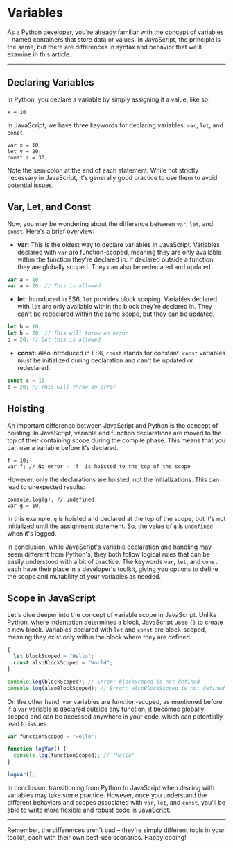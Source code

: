 # Variables

As a Python developer, you're already familiar with the concept of variables - named containers that store data or values. In JavaScript, the principle is the same, but there are differences in syntax and behavior that we'll examine in this article.

---

## Declaring Variables

In Python, you declare a variable by simply assigning it a value, like so:

```
x = 10
```

In JavaScript, we have three keywords for declaring variables: `var`, `let`, and `const`.

```
var x = 10;
let y = 20;
const z = 30;

```

Note the semicolon at the end of each statement. While not strictly necessary in JavaScript, it's generally good practice to use them to avoid potential issues.

## Var, Let, and Const

Now, you may be wondering about the difference between `var`, `let`, and `const`. Here's a brief overview:

- **var:** This is the oldest way to declare variables in JavaScript. Variables declared with `var` are function-scoped, meaning they are only available within the function they're declared in. If declared outside a function, they are globally scoped. They can also be redeclared and updated.

```jsx
var a = 10;
var a = 20; // This is allowed
```

- **let:** Introduced in ES6, `let` provides block scoping. Variables declared with `let` are only available within the block they're declared in. They can't be redeclared within the same scope, but they can be updated.

```jsx
let b = 10;
let b = 20; // This will throw an error
b = 20; // But this is allowed

```

- **const:** Also introduced in ES6, `const` stands for constant. `const` variables must be initialized during declaration and can't be updated or redeclared.

```jsx
const c = 10;
c = 20; // This will throw an error
```

## Hoisting

An important difference between JavaScript and Python is the concept of hoisting. In JavaScript, variable and function declarations are moved to the top of their containing scope during the compile phase. This means that you can use a variable before it's declared.

```
f = 10;
var f; // No error - 'f' is hoisted to the top of the scope

```

However, only the declarations are hoisted, not the initializations. This can lead to unexpected results:

```
console.log(g); // undefined
var g = 10;

```

In this example, `g` is hoisted and declared at the top of the scope, but it's not initialized until the assignment statement. So, the value of `g` is `undefined` when it's logged.

In conclusion, while JavaScript's variable declaration and handling may seem different from Python's, they both follow logical rules that can be easily understood with a bit of practice. The keywords `var`, `let`, and `const` each have their place in a developer's toolkit, giving you options to define the scope and mutability of your variables as needed.

## Scope in JavaScript

Let's dive deeper into the concept of variable scope in JavaScript. Unlike Python, where indentation determines a block, JavaScript uses `{}` to create a new block. Variables declared with `let` and `const` are block-scoped, meaning they exist only within the block where they are defined.

```jsx
{
  let blockScoped = "Hello";
  const alsoBlockScoped = "World";
}

console.log(blockScoped); // Error: blockScoped is not defined
console.log(alsoBlockScoped); // Error: alsoBlockScoped is not defined
```

On the other hand, `var` variables are function-scoped, as mentioned before. If a `var` variable is declared outside any function, it becomes globally scoped and can be accessed anywhere in your code, which can potentially lead to issues.

```jsx
var functionScoped = "Hello";

function logVar() {
  console.log(functionScoped); // "Hello"
}

logVar();

```

In conclusion, transitioning from Python to JavaScript when dealing with variables may take some practice. However, once you understand the different behaviors and scopes associated with `var`, `let`, and `const`, you'll be able to write more flexible and robust code in JavaScript.

---

Remember, the differences aren't bad – they're simply different tools in your toolkit, each with their own best-use scenarios. Happy coding!